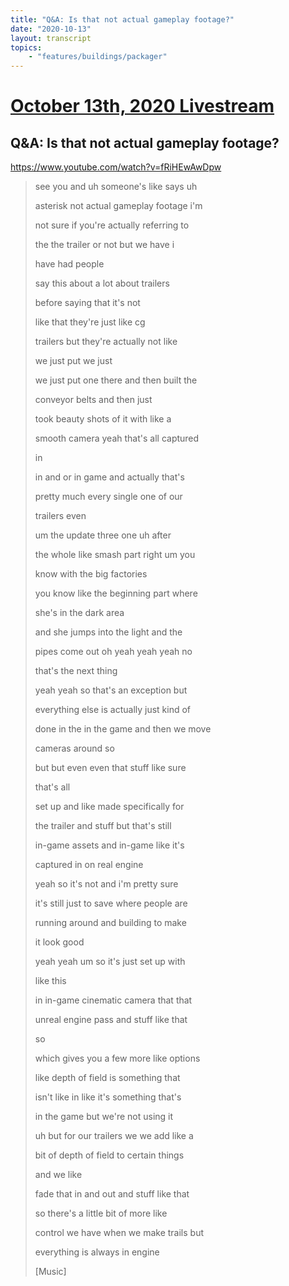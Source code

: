 ```yaml
---
title: "Q&A: Is that not actual gameplay footage?"
date: "2020-10-13"
layout: transcript
topics:
    - "features/buildings/packager"
---
```

# [October 13th, 2020 Livestream](../2020-10-13.md)
## Q&A: Is that not actual gameplay footage?
https://www.youtube.com/watch?v=fRiHEwAwDpw
> see you and uh someone's like says uh
> 
> asterisk not actual gameplay footage i'm
> 
> not sure if you're actually referring to
> 
> the the trailer or not but we have i
> 
> have had people
> 
> say this about a lot about trailers
> 
> before saying that it's not
> 
> like that they're just like cg
> 
> trailers but they're actually not like
> 
> we just put we just
> 
> we just put one there and then built the
> 
> conveyor belts and then just
> 
> took beauty shots of it with like a
> 
> smooth camera yeah that's all captured
> 
> in
> 
> in and or in game and actually that's
> 
> pretty much every single one of our
> 
> trailers even
> 
> um the update three one uh after
> 
> the whole like smash part right um you
> 
> know with the big factories
> 
> you know like the beginning part where
> 
> she's in the dark area
> 
> and she jumps into the light and the
> 
> pipes come out oh yeah yeah yeah no
> 
> that's the next thing
> 
> yeah yeah so that's an exception but
> 
> everything else is actually just kind of
> 
> done in the in the game and then we move
> 
> cameras around so
> 
> but but even even that stuff like sure
> 
> that's all
> 
> set up and like made specifically for
> 
> the trailer and stuff but that's still
> 
> in-game assets and in-game like it's
> 
> captured in on real engine
> 
> yeah so it's not and i'm pretty sure
> 
> it's still just to save where people are
> 
> running around and building to make
> 
> it look good
> 
> yeah yeah um so it's just set up with
> 
> like this
> 
> in in-game cinematic camera that that
> 
> unreal engine pass and stuff like that
> 
> so
> 
> which gives you a few more like options
> 
> like depth of field is something that
> 
> isn't like in like it's something that's
> 
> in the game but we're not using it
> 
> uh but for our trailers we we add like a
> 
> bit of depth of field to certain things
> 
> and we like
> 
> fade that in and out and stuff like that
> 
> so there's a little bit of more like
> 
> control we have when we make trails but
> 
> everything is always in engine
> 
> [Music]
> 
